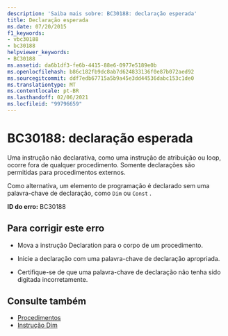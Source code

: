 ```yaml
---
description: 'Saiba mais sobre: BC30188: declaração esperada'
title: Declaração esperada
ms.date: 07/20/2015
f1_keywords:
- vbc30188
- bc30188
helpviewer_keywords:
- BC30188
ms.assetid: da6b1df3-fe6b-4415-88e6-0977e5189e0b
ms.openlocfilehash: b86c182fb9dc8ab7d624833136f0e87b072aed92
ms.sourcegitcommit: ddf7edb67715a5b9a45e3dd44536dabc153c1de0
ms.translationtype: MT
ms.contentlocale: pt-BR
ms.lasthandoff: 02/06/2021
ms.locfileid: "99796659"
---
```

# <a name="bc30188-declaration-expected"></a>BC30188: declaração esperada

Uma instrução não declarativa, como uma instrução de atribuição ou loop, ocorre fora de qualquer procedimento. Somente declarações são permitidas para procedimentos externos.

 Como alternativa, um elemento de programação é declarado sem uma palavra-chave de declaração, como `Dim` ou `Const` .

 **ID do erro:** BC30188

## <a name="to-correct-this-error"></a>Para corrigir este erro

- Mova a instrução Declaration para o corpo de um procedimento.

- Inicie a declaração com uma palavra-chave de declaração apropriada.

- Certifique-se de que uma palavra-chave de declaração não tenha sido digitada incorretamente.

## <a name="see-also"></a>Consulte também

- [Procedimentos](../../programming-guide/language-features/procedures/index.md)
- [Instrução Dim](../statements/dim-statement.md)
